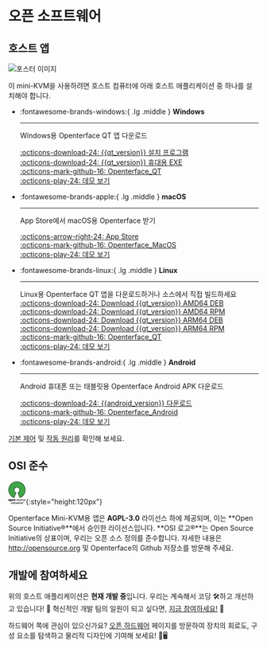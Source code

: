 # 오픈 소프트웨어

## 호스트 앱

<div class="container">
    <img src="/images/product/win_qt_app.jpg" alt="포스터 이미지" class="poster-image-shadow">
</div>

이 mini-KVM을 사용하려면 호스트 컴퓨터에 아래 호스트 애플리케이션 중 하나를 설치해야 합니다.

<div class="grid cards" markdown>

-   :fontawesome-brands-windows:{ .lg .middle } __Windows__

    ---

    Windows용 Openterface QT 앱 다운로드

    [:octicons-download-24: {{qt_version}} 설치 프로그램](https://github.com/TechxArtisanStudio/Openterface_QT/releases/download/{{qt_version}}/openterfaceQT.windows.amd64.installer.zip)  <br>
    [:octicons-download-24: {{qt_version}} 휴대용 EXE](https://github.com/TechxArtisanStudio/Openterface_QT/releases/download/{{qt_version}}/openterfaceQT.windows.amd64.portable.zip)  <br>
    [:octicons-mark-github-16: Openterface_QT](https://github.com/TechxArtisanStudio/Openterface_QT)  <br>
    [:octicons-play-24: 데모 보기](https://youtu.be/ERzpGtRvP2o?si=e9k402f0nxsD8o2j)

-   :fontawesome-brands-apple:{ .lg .middle } __macOS__

    ---

    App Store에서 macOS용 Openterface 받기

    [:octicons-arrow-right-24: App Store](http://appstore.com/mac/openterface) <br>
    [:octicons-mark-github-16: Openterface_MacOS](https://github.com/TechxArtisanStudio/Openterface_MacOS)  <br>
    [:octicons-play-24: 데모 보기](https://youtu.be/m7OpUem0zqY?si=tclfl0Jl77tmE6_e)

-   :fontawesome-brands-linux:{ .lg .middle } __Linux__

    ---

    Linux용 Openterface QT 앱을 다운로드하거나 소스에서 직접 빌드하세요
    [:octicons-download-24: Download {{qt_version}} AMD64 DEB](https://github.com/TechxArtisanStudio/Openterface_QT/releases/download/{{qt_version}}/openterfaceQT.linux.amd64.deb)  <br>
    [:octicons-download-24: Download {{qt_version}} AMD64 RPM](https://github.com/TechxArtisanStudio/Openterface_QT/releases/download/{{qt_version}}/openterfaceQT.linux.amd64.rpm)  <br>
    [:octicons-download-24: Download {{qt_version}} ARM64 DEB](https://github.com/TechxArtisanStudio/Openterface_QT/releases/download/{{qt_version}}/openterfaceQT.linux.arm64.deb)  <br>
    [:octicons-download-24: Download {{qt_version}} ARM64 RPM](https://github.com/TechxArtisanStudio/Openterface_QT/releases/download/{{qt_version}}/openterfaceQT.linux.arm64.rpm)  <br>
    [:octicons-mark-github-16: Openterface_QT](https://github.com/TechxArtisanStudio/Openterface_QT)  <br>
    [:octicons-play-24: 데모 보기](https://youtu.be/_ScpI6TC0Pk?si=FSg7A2zmST8QbFec)

-   :fontawesome-brands-android:{ .lg .middle } __Android__

    ---

    
    Android 휴대폰 또는 태블릿용 Openterface Android APK 다운로드

    [:octicons-download-24: {{android_version}} 다운로드](https://github.com/TechxArtisanStudio/Openterface_Android/releases/download/{{android_version}}/OpenterfaceAndroid.apk)  <br>
    [:octicons-mark-github-16: Openterface_Android](https://github.com/TechxArtisanStudio/Openterface_Android)  <br>
    [:octicons-play-24: 데모 보기](https://x.com/TechxArtisan/status/1825460088922071398)

</div>

[기본 제어](/basic) 및 [작동 원리](/how-it-works)를 확인해 보세요.

## OSI 준수

![Open Source Initiative®](images/trademark/open-source-initiative.svg){:style="height:120px"}

Openterface Mini-KVM용 앱은 **AGPL-3.0** 라이선스 하에 제공되며, 이는 **Open Source Initiative®**에서 승인한 라이선스입니다. **OSI 로고®**는 Open Source Initiative의 상표이며, 우리는 오픈 소스 정의를 준수합니다. 자세한 내용은 http://opensource.org 및 Openterface의 Github 저장소를 방문해 주세요.

## 개발에 참여하세요

위의 호스트 애플리케이션은 **현재 개발 중**입니다. 우리는 계속해서 코딩 🛠️하고 개선하고 있습니다! 💪 혁신적인 개발 팀의 일원이 되고 싶다면, [지금 참여하세요!](mailto:info@techxartisan.com) 🚀

하드웨어 쪽에 관심이 있으신가요? [오픈 하드웨어](/open-hardware) 페이지를 방문하여 장치의 회로도, 구성 요소를 탐색하고 물리적 디자인에 기여해 보세요! 🔧🖥️